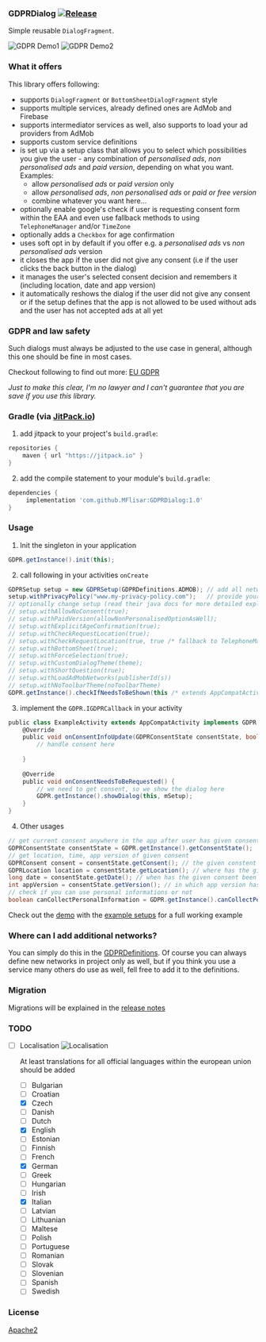 ### GDPRDialog [![Release](https://jitpack.io/v/MFlisar/GDPRDialog.svg)](https://jitpack.io/#MFlisar/GDPRDialog)

Simple reusable `DialogFragment`.

![GDPR Demo1](https://github.com/MFlisar/GDPRDialog/blob/master/demo/demo1.gif "demo1")
![GDPR Demo2](https://github.com/MFlisar/GDPRDialog/blob/master/demo/demo2.gif "demo2")

### What it offers

This library offers following:

* supports `DialogFragment` or `BottomSheetDialogFragment` style 
* supports multiple services, already defined ones are AdMob and Firebase
* supports intermediator services as well, also supports to load your ad providers from AdMob
* supports custom service definitions
* is set up via a setup class that allows you to select which possibilities you give the user - any combination of *personalised ads*, *non personalised ads* and *paid version*, depending on what you want. Examples:
  * allow *personalised ads* or *paid version* only
  * allow *personalised ads*, *non personalised ads* or *paid or free version*
  * combine whatever you want here...
* optionally enable google's check if user is requesting consent form within the EAA and even use fallback methods to using `TelephoneManager` and/or `TimeZone`
* optionally adds a `Checkbox` for age confirmation
* uses soft opt in by default if you offer e.g. a *personalised ads* vs *non personalised ads* version
* it closes the app if the user did not give any consent (i.e if the user clicks the back button in the dialog)
* it manages the user's selected consent decision and remembers it (including location, date and app version)
* it automatically reshows the dialog if the user did not give any consent or if the setup defines that the app is not allowed to be used without ads and the user has not accepted ads at all yet

### GDPR and law safety

Such dialogs must always be adjusted to the use case in general, although this one should be fine in most cases. 

Checkout following to find out more: [EU GDPR](https://www.eugdpr.org/)

*Just to make this clear, I'm no lawyer and I can't guarantee that you are save if you use this library.*

### Gradle (via [JitPack.io](https://jitpack.io/))

1. add jitpack to your project's `build.gradle`:
```groovy
repositories {
    maven { url "https://jitpack.io" }
}
```
2. add the compile statement to your module's `build.gradle`:
```groovy
dependencies {
     implementation 'com.github.MFlisar:GDPRDialog:1.0'
}
```

### Usage

1. Init the singleton in your application
```groovy
GDPR.getInstance().init(this);
```
2. call following in your activities `onCreate`
```groovy
GDPRSetup setup = new GDPRSetup(GDPRDefinitions.ADMOB); // add all networks you use to the constructor, signature is `GDPRSetup(GDPRNetwork... adNetworks)`
setup.withPrivacyPolicy("www.my-privacy-policy.com");   // provide your own privacy policy, optional but very recommended
// optionally change setup (read their java docs for more detailed explanations if necessary)
// setup.withAllowNoConsent(true);
// setup.withPaidVersion(allowNonPersonalisedOptionAsWell);
// setup.withExplicitAgeConfirmation(true);
// setup.withCheckRequestLocation(true);
// setup.withCheckRequestLocation(true, true /* fallback to TelephoneManager */, true /* fallback to TimeZone */);
// setup.withBottomSheet(true);
// setup.withForceSelection(true);
// setup.withCustomDialogTheme(theme);
// setup.withShortQuestion(true);
// setup.withLoadAdMobNetworks(publisherId(s))
// setup.withNoToolbarTheme(noToolbarTheme)
GDPR.getInstance().checkIfNeedsToBeShown(this /* extends AppCompatActivity & GDPR.IGDPRCallback */, setup);
```
3. implement the `GDPR.IGDPRCallback` in your activity
```groovy
public class ExampleActivity extends AppCompatActivity implements GDPR.IGDPRCallback {
    @Override
    public void onConsentInfoUpdate(GDPRConsentState consentState, boolean isNewState) {
        // handle consent here
		
    }
	
    @Override
    public void onConsentNeedsToBeRequested() {
        // we need to get consent, so we show the dialog here
        GDPR.getInstance().showDialog(this, mSetup);
    }
}
```
4. Other usages
```groovy
// get current consent anywhere in the app after user has given consent
GDPRConsentState consentState = GDPR.getInstance().getConsentState();
// get location, time, app version of given consent
GDPRConsent consent = consentState.getConsent(); // the given constent
GDPRLocation location = consentState.getLocation(); // where has the given consent been given
long date = consentState.getDate(); // when has the given consent been given
int appVersion = consentState.getVersion(); // in which app version has the consent been given
// check if you can use personal informations or not
boolean canCollectPersonalInformation = GDPR.getInstance().canCollectPersonalInformation(alwaysAllowOutsideEAA);
```

Check out the [demo](https://github.com/MFlisar/GDPRDialog/blob/master/app/src/main/java/com/michaelflisar/gdprdialog/demo/DemoActivity.java) with the [example setups](https://github.com/MFlisar/GDPRDialog/blob/master/app/src/main/java/com/michaelflisar/gdprdialog/demo/SetupActivity.java) for a full working example

### Where can I add additional networks?

You can simply do this in the [GDPRDefinitions](https://github.com/MFlisar/GDPRDialog/blob/master/library/src/main/java/com/michaelflisar/gdprdialog/GDPRDefinitions.java). Of course you can always define new networks in project only as well, but if you think you use a service many others do use as well, fell free to add it to the definitions.

### Migration

Migrations will be explained in the [release notes](https://github.com/MFlisar/GDPRDialog/releases)

### TODO

* [ ] Localisation ![Localisation](https://img.shields.io/badge/Localisation-4%2F24%20(17%25)-blue.svg)
  
  At least translations for all official languages within the european union should be added
  * [ ] Bulgarian
  * [ ] Croatian
  * [x] Czech
  * [ ] Danish
  * [ ] Dutch
  * [x] English
  * [ ] Estonian
  * [ ] Finnish
  * [ ] French
  * [x] German
  * [ ] Greek
  * [ ] Hungarian
  * [ ] Irish
  * [x] Italian
  * [ ] Latvian
  * [ ] Lithuanian
  * [ ] Maltese
  * [ ] Polish
  * [ ] Portuguese
  * [ ] Romanian
  * [ ] Slovak
  * [ ] Slovenian
  * [ ] Spanish
  * [ ] Swedish
  
### License

[Apache2](/LICENSE)
